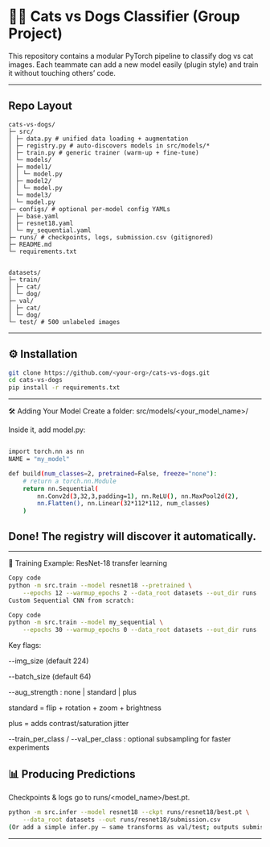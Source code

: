 # 🐶🐱 Cats vs Dogs Classifier (Group Project)

This repository contains a modular PyTorch pipeline to classify dog vs cat images.
Each teammate can add a new model easily (plugin style) and train it without touching others’ code.

---

## Repo Layout
```
cats-vs-dogs/
├─ src/
│ ├─ data.py # unified data loading + augmentation
│ ├─ registry.py # auto-discovers models in src/models/*
│ ├─ train.py # generic trainer (warm-up + fine-tune)
│ └─ models/
│ ├─ model1/
│ │ └─ model.py
│ ├─ model2/
│ │ └─ model.py
│ └─ model3/
│ └─ model.py
├─ configs/ # optional per-model config YAMLs
│ ├─ base.yaml
│ ├─ resnet18.yaml
│ └─ my_sequential.yaml
├─ runs/ # checkpoints, logs, submission.csv (gitignored)
├─ README.md
└─ requirements.txt


datasets/
├─ train/
│ ├─ cat/
│ └─ dog/
├─ val/
│ ├─ cat/
│ └─ dog/
└─ test/ # 500 unlabeled images
```


---

## ⚙️ Installation

```bash
git clone https://github.com/<your-org>/cats-vs-dogs.git
cd cats-vs-dogs
pip install -r requirements.txt
```

---
🛠️ Adding Your Model
Create a folder: src/models/<your_model_name>/

Inside it, add model.py:

```bash

import torch.nn as nn
NAME = "my_model"

def build(num_classes=2, pretrained=False, freeze="none"):
    # return a torch.nn.Module
    return nn.Sequential(
        nn.Conv2d(3,32,3,padding=1), nn.ReLU(), nn.MaxPool2d(2),
        nn.Flatten(), nn.Linear(32*112*112, num_classes)
    )
```
Done! The registry will discover it automatically.
---

---
🚀 Training
Example: ResNet-18 transfer learning

```bash
Copy code
python -m src.train --model resnet18 --pretrained \
    --epochs 12 --warmup_epochs 2 --data_root datasets --out_dir runs
Custom Sequential CNN from scratch:
```

```bash
Copy code
python -m src.train --model my_sequential \
    --epochs 30 --warmup_epochs 0 --data_root datasets --out_dir runs
```
Key flags:

--img_size (default 224)

--batch_size (default 64)

--aug_strength : none | standard | plus

standard = flip + rotation + zoom + brightness

plus = adds contrast/saturation jitter

--train_per_class / --val_per_class : optional subsampling for faster experiments



📊 Producing Predictions
---
Checkpoints & logs go to runs/<model_name>/best.pt.
```bash
python -m src.infer --model resnet18 --ckpt runs/resnet18/best.pt \
    --data_root datasets --out runs/resnet18/submission.csv
(Or add a simple infer.py — same transforms as val/test; outputs submission.csv with columns id,label.)
```
---